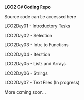 **LCO2 C# Coding Repo**

Source code can be accessed here

LCO2Day01 - Introductory Tasks

LCO2Day02 - Selection

LCO2Day03 - Intro to Functions

LCO2Day04 - Iteration

LCO2Day05 - Lists and Arrays

LCO2Day06 - Strings

LCO2Day07 - Text Files (In progress)


More coming soon...
